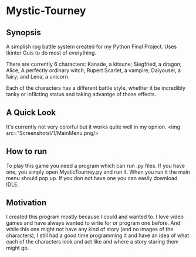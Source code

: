 # Mystic-Tourney
## Synopsis
A simplish rpg battle system created for my Python Final Project. Uses tkinter Guis to do most of everything.

There are currently 6 characters: Kanade, a kitsune; Siegfried, a dragon; Alice, A perfectly ordinary witch; Rupert Scarlet, a vampire; Daiyousei, a fairy; and Lena, a unicorn.

Each of the characters has a different battle style, whether it be incredibly tanky or inflicting status and taking advantge of those effects.

## A Quick Look
It's currently not very colorful but it works quite well in my opnion.
<img src="ScreenshotsV1/MainMenu.png/>

## How to run
To play this game you need a program which can run .py files. If you have one, you simply open MysticTourney.py and run it. When you run it the main menu should pop up. If you don not have one you can easily download IDLE.
## Motivation
I created this program mostly because I could and wanted to. I love video games and have always wanted to write for or program one before. And while this one might not have any kind of story (and no images of the characters), I still had a good time programming it and have an idea of what each of the characters look and act like and where a story staring them might go.
